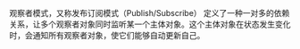 观察者模式，又称发布订阅模式（Publish/Subscribe）
定义了一种一对多的依赖关系，让多个观察者对象同时监听某一个主体对象。这个主体对象在状态发生变化时，会通知所有观察者对象，使它们能够自动更新自己。
